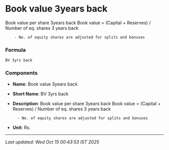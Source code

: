# Book value 3years back
Book value per share 3years back
        Book value = (Capital + Reserves) / Number of eq. shares 3 years back

        - No. of equity shares are adjusted for splits and bonuses

### Formula
```text
BV 3yrs back
```


### Components
- **Name**: Book value 3years back
- **Short Name**: BV 3yrs back
- **Description**: Book value per share 3years back
        Book value = (Capital + Reserves) / Number of eq. shares 3 years back

        - No. of equity shares are adjusted for splits and bonuses
- **Unit**: Rs.

---
*Last updated: Wed Oct 15 00:43:53 IST 2025*
